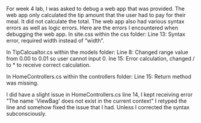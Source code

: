 For week 4 lab, I was asked to debug a web app that was provided.  The web app only calculated the tip amount that the user had to pay for their meal. It did not calculate the total. The web app also had various syntax errors as well as logic errors. 
Here are the errors I encountered when debugging the web app.
In site.css within the css folder: 
Line 13: Syntax error, required width instead of “width”.

In TipCalcualtor.cs within the models folder:
Line 8: Changed range value from 0.00 to 0.01 so user cannot input 0.
Ine 15: Error calculation, changed / to * to receive correct calculation.

In HomeControllers.cs within the controllers folder:
Line 15: Return method was missing.

I did have a slight issue in HomeControllers.cs line 14, I kept receiving error "The name 'ViewBag' does not exist in the current context" I retyped the line and somehow fixed the issue that I had. Unless I corrected the syntax subconsciously.

